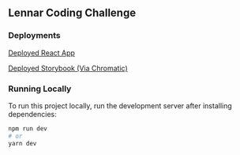 ## Lennar Coding Challenge

### Deployments
[Deployed React App](https://lennar-challenge.vercel.app/)

[Deployed Storybook (Via Chromatic)](https://6343c4277b47cd6de45b4e84-xfxwbqvhie.chromatic.com/)

### Running Locally

To run this project locally, run the development server after installing dependencies:

```bash
npm run dev
# or
yarn dev
```
